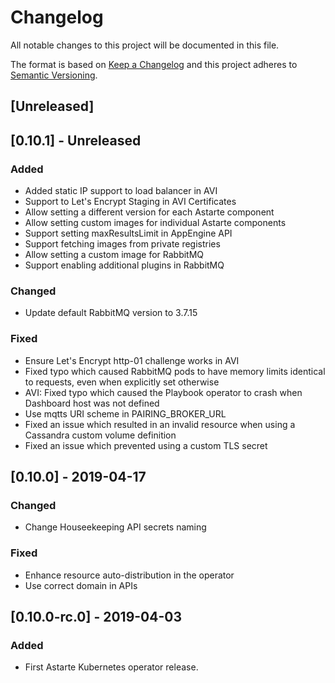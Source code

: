 # Changelog
All notable changes to this project will be documented in this file.

The format is based on [Keep a Changelog](http://keepachangelog.com/en/1.0.0/)
and this project adheres to [Semantic Versioning](http://semver.org/spec/v2.0.0.html).

## [Unreleased]

## [0.10.1] - Unreleased
### Added
- Added static IP support to load balancer in AVI
- Support to Let's Encrypt Staging in AVI Certificates
- Allow setting a different version for each Astarte component
- Allow setting custom images for individual Astarte components
- Support setting maxResultsLimit in AppEngine API
- Support fetching images from private registries
- Allow setting a custom image for RabbitMQ
- Support enabling additional plugins in RabbitMQ

### Changed
- Update default RabbitMQ version to 3.7.15

### Fixed
- Ensure Let's Encrypt http-01 challenge works in AVI
- Fixed typo which caused RabbitMQ pods to have memory limits identical to requests, even when explicitly set otherwise
- AVI: Fixed typo which caused the Playbook operator to crash when Dashboard host was not defined
- Use mqtts URI scheme in PAIRING_BROKER_URL
- Fixed an issue which resulted in an invalid resource when using a Cassandra custom volume definition
- Fixed an issue which prevented using a custom TLS secret

## [0.10.0] - 2019-04-17
### Changed
- Change Houseekeeping API secrets naming

### Fixed
- Enhance resource auto-distribution in the operator
- Use correct domain in APIs

## [0.10.0-rc.0] - 2019-04-03
### Added
- First Astarte Kubernetes operator release.
